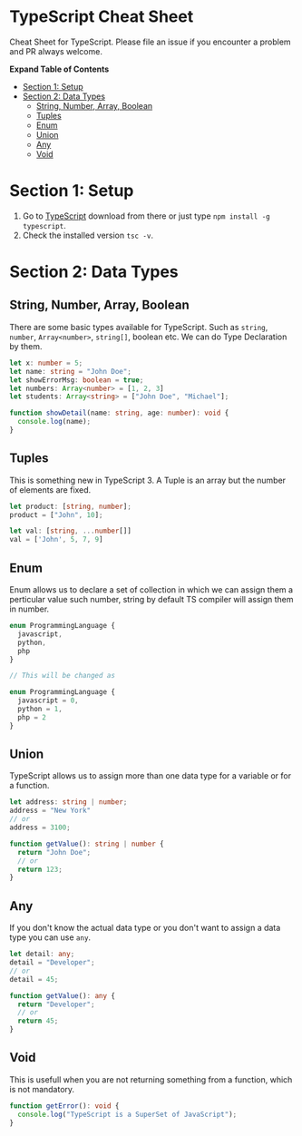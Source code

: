 # TypeScript Cheat Sheet
Cheat Sheet for TypeScript. Please file an issue if you encounter a problem and PR always welcome.

<summary><b>Expand Table of Contents</b></summary>

- [Section 1: Setup](#section-1-setup)
- [Section 2: Data Types](#section-2-data-types)
  - [String, Number, Array, Boolean](#string-number-array-boolean)
  - [Tuples](#tuples)
  - [Enum](#enum)
  - [Union](#union)
  - [Any](#any)
  - [Void](#void)

# Section 1: Setup

1) Go to [TypeScript](https://www.typescriptlang.org) download from there or just type `npm install -g typescript`.
2) Check the installed version `tsc -v`.

# Section 2: Data Types

## String, Number, Array, Boolean

There are some basic types available for TypeScript. Such as `string`, `number`, `Array<number>`, `string[]`, boolean etc. We can do Type Declaration by them.

```ts
let x: number = 5;
let name: string = "John Doe";
let showErrorMsg: boolean = true;
let numbers: Array<number> = [1, 2, 3]
let students: Array<string> = ["John Doe", "Michael"];

function showDetail(name: string, age: number): void {
  console.log(name);
}
```

## Tuples

This is something new in TypeScript 3. A Tuple is an array but the number of elements are fixed.

```ts
let product: [string, number];
product = ["John", 10];

let val: [string, ...number[]]
val = ['John', 5, 7, 9]
```

## Enum

Enum allows us to declare a set of collection in which we can assign them a perticular value such number, string by default TS compiler will assign them in number.

```ts
enum ProgrammingLanguage {
  javascript,
  python,
  php
}

// This will be changed as

enum ProgrammingLanguage {
  javascript = 0,
  python = 1,
  php = 2
}
```

## Union

TypeScript allows us to assign more than one data type for a variable or for a function.

```ts
let address: string | number;
address = "New York"
// or
address = 3100;

function getValue(): string | number {
  return "John Doe";
  // or
  return 123;
}
```

## Any

If you don't know the actual data type or you don't want to assign a data type you can use `any`.

```ts
let detail: any;
detail = "Developer";
// or
detail = 45;

function getValue(): any {
  return "Developer";
  // or
  return 45;
}
```

## Void 

This is usefull when you are not returning something from a function, which is not mandatory.

```ts
function getError(): void {
  console.log("TypeScript is a SuperSet of JavaScript");
}
```